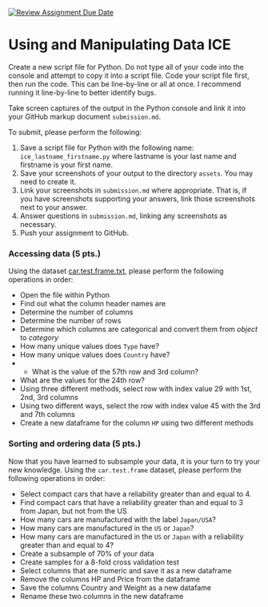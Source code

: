 [![Review Assignment Due Date](https://classroom.github.com/assets/deadline-readme-button-24ddc0f5d75046c5622901739e7c5dd533143b0c8e959d652212380cedb1ea36.svg)](https://classroom.github.com/a/coA8kJak)
# Using and Manipulating Data ICE
Create a new script file for Python. Do not type all of your code into the console and attempt to copy it into a script file. Code your script file first, then run the code. This can be line-by-line or all at once. I recommend running it line-by-line to better identify bugs.

Take screen captures of the output in the Python console and link it into your GitHub markup document `submission.md`.

To submit, please perform the following:
1. Save a script file for Python with the following name: `ice_lastname_firstname.py` where lastname is your last name and firstname is your first name.
1. Save your screenshots of your output to the directory `assets`. You may need to create it.
1. Link your screenshots in `submission.md` where appropriate. That is, if you have screenshots supporting your answers, link those screenshots next to your answer.
1. Answer questions in `submission.md`, linking any screenshots as necessary.
1. Push your assignment to GitHub.

### Accessing data (5 pts.)
Using the dataset [car.test.frame.txt](/data/car.test.frame.txt), please perform the following operations in order:
* Open the file within Python
* Find out what the column header names are
* Determine the number of columns
* Determine the number of rows
* Determine which columns are categorical and convert them from *object* to *category*
* How many unique values does `Type` have?
* How many unique values does `Country` have?
* * What is the value of the 57th row and 3rd column?
* What are the values for the 24th row?
* Using three different methods, select row with index value 29 with 1st, 2nd, 3rd columns
* Using two different ways, select the row with index value 45 with the 3rd and 7th columns
* Create a new dataframe for the column `HP` using two different methods

### Sorting and ordering data (5 pts.)
Now that you have learned to subsample your data, it is your turn to try your new knowledge. Using the `car.test.frame` dataset, please perform the following operations in order:
* Select compact cars that have a reliability greater than and equal to 4.
* Find compact cars that have a reliability greater than and equal to 3 from Japan, but not from the US
* How many cars are manufactured with the label `Japan/USA`?
* How many cars are manufactured in the `US` or `Japan`?
* How many cars are manufactured in the `US` or `Japan` with a reliability greater than and equal to 4?
* Create a subsample of 70% of your data
* Create samples for a 8-fold cross validation test
* Select columns that are numeric and save it as a new dataframe
* Remove the columns HP and Price from the dataframe
* Save the columns Country and Weight as a new datafame
* Rename these two columns in the new dataframe
